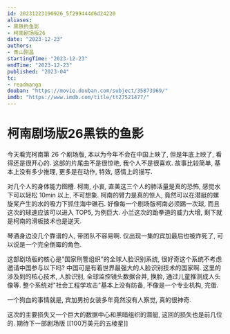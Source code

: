 ```yaml
---
id: 20231223190926_5f299444d6d24220
aliases:
- 黑铁的鱼影
- 柯南剧场版26
date: "2023-12-23"
authors:
- 青山刚昌
startingTime: "2023-12-23"
endTime: "2023-12-23"
published: "2023-04"
tc:
- readmanga
douban: "https://movie.douban.com/subject/35873969/"
imdb: "https://www.imdb.com/title/tt27521477/"
---
```


# 柯南剧场版26黑铁的鱼影

今天看完柯南第 26 个剧场版, 本以为今年不会在中国上映了, 但是年底上映了, 看得还是很开心的.
这部的片尾曲不是很惊艳, 我个人不是很喜欢.
故事比较简单, 基本上没有多少推理, 更多是在动作, 特效, 感情上的描写.

对几个人的身体能力图槽.
柯南, 小哀, 直美这三个人的肺活量是真的恐怖, 感觉水下可以轻松 10min 以上, 不可想象.
柯南的臂力是真的惊人, 竟然可以在潜艇的螺旋桨产生的水的吸力下抓住海中礁石.
好像每一个剧场版柯南必须踢一次球, 而且这次的球速应该可以进入 TOP5, 为例巨大.
小兰这次的跆拳道的威力大增, 剩下就是柯南的滑板技术也是逆天.

琴酒身边没几个靠谱的人, 带团队不容易啊.
仅出现一集的宾加最后也被炸死了, 可以说是一个完全倒霉的角色.

这部剧场版的核心是"国家刑警组织"的全球人脸识别系统, 很好奇这个系统不考虑邀请中国参与以下吗? 中国可是有着世界最强大的人脸识别技术的国家啊.
这里的涉及到的核心技术, 人脸识别, 全球监控镜头数据合并, 换脸, 通过儿童推测成人头像等.
整个系统对"社会工程学攻击"基本上没有防备, 不像是一个专业机构, 完蛋.

一个狗血的事情就是, 宾加男扮女装多年竟然没有人察觉, 真的很神奇.

这次的主要损失又一个巨大的数据中心和黑暗组织的潜艇, 这回的损失也是前几位的.
期待下一部剧场版 [[100万美元的五棱星]]